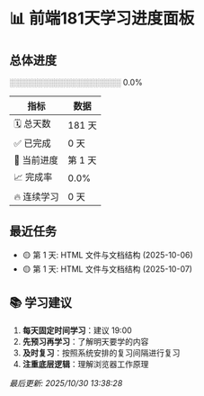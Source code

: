 # 📊 前端181天学习进度面板

## 总体进度
░░░░░░░░░░░░░░░░░░░░ 0.0%

| 指标 | 数据 |
|------|------|
| 🗓️ 总天数 | 181 天 |
| ✅ 已完成 | 0 天 |
| 🎯 当前进度 | 第 1 天 |
| 📈 完成率 | 0.0% |
| 🔥 连续学习 | 0 天 |

## 最近任务
- 🟡 第 1 天: HTML 文件与文档结构 (2025-10-06)
- 🟡 第 1 天: HTML 文件与文档结构 (2025-10-07)

## 📚 学习建议
1. **每天固定时间学习**：建议 19:00
2. **先预习再学习**：了解明天要学的内容
3. **及时复习**：按照系统安排的复习间隔进行复习
4. **注重底层逻辑**：理解浏览器工作原理

*最后更新: 2025/10/30 13:38:28* 
